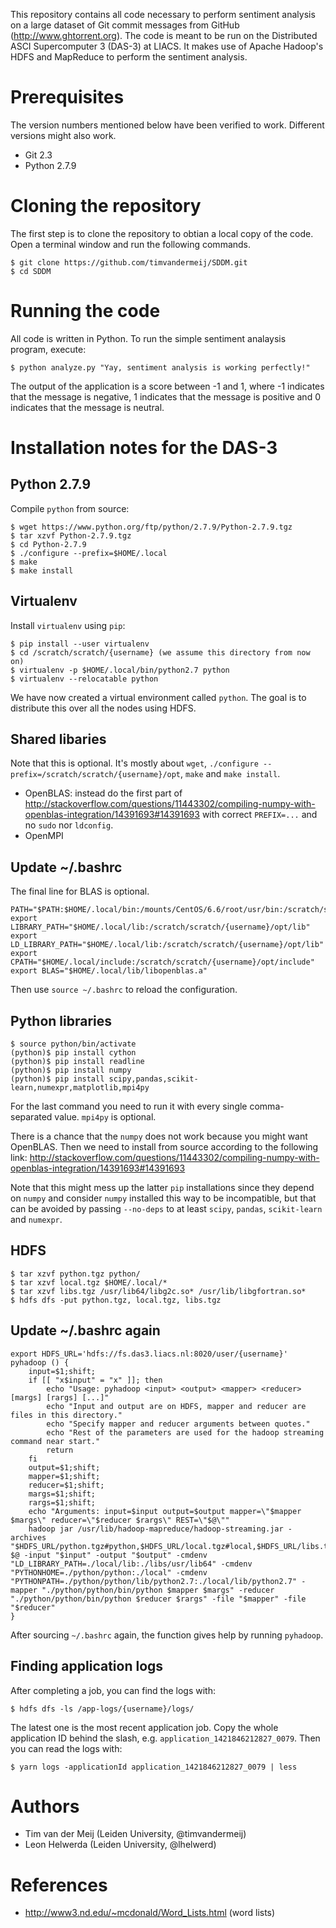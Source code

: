 This repository contains all code necessary to perform sentiment analysis on a large dataset of Git commit messages
from GitHub (http://www.ghtorrent.org). The code is meant to be run on the Distributed ASCI Supercomputer 3 (DAS-3) at LIACS. It makes use of
Apache Hadoop's HDFS and MapReduce to perform the sentiment analysis. 

Prerequisites
=============

The version numbers mentioned below have been verified to work. Different versions might also work.

* Git 2.3
* Python 2.7.9

Cloning the repository
======================

The first step is to clone the repository to obtian a local copy of the code. Open a terminal window and run the following commands.

    $ git clone https://github.com/timvandermeij/SDDM.git
    $ cd SDDM

Running the code
================

All code is written in Python. To run the simple sentiment analaysis program, execute:

    $ python analyze.py "Yay, sentiment analysis is working perfectly!"

The output of the application is a score between -1 and 1, where -1 indicates that the message is negative, 1 indicates that the
message is positive and 0 indicates that the message is neutral.

Installation notes for the DAS-3
================================

Python 2.7.9
------------

Compile `python` from source:

    $ wget https://www.python.org/ftp/python/2.7.9/Python-2.7.9.tgz
    $ tar xzvf Python-2.7.9.tgz
    $ cd Python-2.7.9
    $ ./configure --prefix=$HOME/.local
    $ make
    $ make install

Virtualenv
----------

Install `virtualenv` using `pip`:

    $ pip install --user virtualenv
    $ cd /scratch/scratch/{username} (we assume this directory from now on)
    $ virtualenv -p $HOME/.local/bin/python2.7 python
    $ virtualenv --relocatable python

We have now created a virtual environment called `python`. The goal is to distribute this over all the nodes using HDFS.

Shared libaries
---------------

Note that this is optional. It's mostly about `wget`, `./configure --prefix=/scratch/scratch/{username}/opt`, `make` and `make install`.

* OpenBLAS: instead do the first part of http://stackoverflow.com/questions/11443302/compiling-numpy-with-openblas-integration/14391693#14391693
  with correct `PREFIX=...` and no `sudo` nor `ldconfig`.
* OpenMPI

Update ~/.bashrc
----------------

The final line for BLAS is optional.

    PATH="$PATH:$HOME/.local/bin:/mounts/CentOS/6.6/root/usr/bin:/scratch/scratch/{username}/python/bin:/scratch/scratch/{username}/opt/bin"
    export LIBRARY_PATH="$HOME/.local/lib:/scratch/scratch/{username}/opt/lib"
    export LD_LIBRARY_PATH="$HOME/.local/lib:/scratch/scratch/{username}/opt/lib"
    export CPATH="$HOME/.local/include:/scratch/scratch/{username}/opt/include"
    export BLAS="$HOME/.local/lib/libopenblas.a"

Then use `source ~/.bashrc` to reload the configuration.

Python libraries
----------------

    $ source python/bin/activate
    (python)$ pip install cython
    (python)$ pip install readline
    (python)$ pip install numpy
    (python)$ pip install scipy,pandas,scikit-learn,numexpr,matplotlib,mpi4py

For the last command you need to run it with every single comma-separated value. `mpi4py` is optional.

There is a chance that the `numpy` does not work because you might want OpenBLAS. Then we need to install from source according to the following link:
http://stackoverflow.com/questions/11443302/compiling-numpy-with-openblas-integration/14391693#14391693

Note that this might mess up the latter `pip` installations since they depend on `numpy` and consider `numpy` installed this way to be incompatible, but that
can be avoided by passing `--no-deps` to at least `scipy`, `pandas`, `scikit-learn` and `numexpr`.

HDFS
----

    $ tar xzvf python.tgz python/
    $ tar xzvf local.tgz $HOME/.local/*
    $ tar xzvf libs.tgz /usr/lib64/libg2c.so* /usr/lib/libgfortran.so*
    $ hdfs dfs -put python.tgz, local.tgz, libs.tgz

Update ~/.bashrc again
----------------------

    export HDFS_URL='hdfs://fs.das3.liacs.nl:8020/user/{username}'
    pyhadoop () {
        input=$1;shift;
        if [[ "x$input" = "x" ]]; then
            echo "Usage: pyhadoop <input> <output> <mapper> <reducer> [margs] [rargs] [...]"
            echo "Input and output are on HDFS, mapper and reducer are files in this directory."
            echo "Specify mapper and reducer arguments between quotes."
            echo "Rest of the parameters are used for the hadoop streaming command near start."
            return
        fi
        output=$1;shift;
        mapper=$1;shift;
        reducer=$1;shift;
        margs=$1;shift;
        rargs=$1;shift;
        echo "Arguments: input=$input output=$output mapper=\"$mapper $margs\" reducer=\"$reducer $rargs\" REST=\"$@\""
        hadoop jar /usr/lib/hadoop-mapreduce/hadoop-streaming.jar -archives "$HDFS_URL/python.tgz#python,$HDFS_URL/local.tgz#local,$HDFS_URL/libs.tgz#libs" $@ -input "$input" -output "$output" -cmdenv "LD_LIBRARY_PATH=./local/lib:./libs/usr/lib64" -cmdenv "PYTHONHOME=./python/python:./local" -cmdenv "PYTHONPATH=./python/python/lib/python2.7:./local/lib/python2.7" -mapper "./python/python/bin/python $mapper $margs" -reducer "./python/python/bin/python $reducer $rargs" -file "$mapper" -file "$reducer"
    }

After sourcing `~/.bashrc` again, the function gives help by running `pyhadoop`.

Finding application logs
------------------------
After completing a job, you can find the logs with:

    $ hdfs dfs -ls /app-logs/{username}/logs/

The latest one is the most recent application job. Copy the whole application ID behind the slash, e.g. `application_1421846212827_0079`. Then you can read the logs with:
    
    $ yarn logs -applicationId application_1421846212827_0079 | less

Authors
=======

* Tim van der Meij (Leiden University, @timvandermeij)
* Leon Helwerda (Leiden University, @lhelwerd)

References
==========

* http://www3.nd.edu/~mcdonald/Word_Lists.html (word lists)
